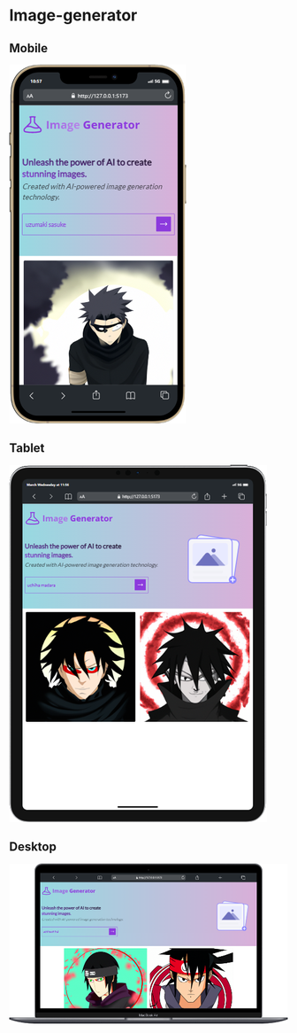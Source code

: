# Image-generator

## Mobile
![Mobile View](ui/mobile.png)

## Tablet
![Tablet View](ui/tablet.png)

## Desktop
![Desktop View](ui/desktop.png)
